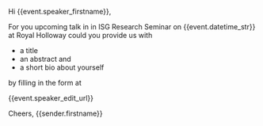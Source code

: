 Hi {{event.speaker_firstname}},

For you upcoming talk in in ISG Research Seminar on {{event.datetime_str}} at Royal Holloway could you provide us with

- a title
- an abstract and
- a short bio about yourself

by filling in the form at 

  {{event.speaker_edit_url}}
  
Cheers,
{{sender.firstname}}
